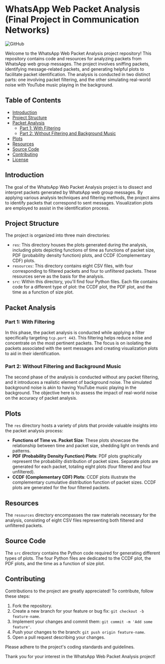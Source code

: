 # WhatsApp Web Packet Analysis (Final Project in Communication Networks)

![GitHub](https://img.shields.io/github/license/AviRahimov/Final_Project_CN.git)

Welcome to the WhatsApp Web Packet Analysis project repository! This repository contains code and resources for analyzing packets from WhatsApp web group messages. The project involves sniffing packets, identifying message-related packets, and generating helpful plots to facilitate packet identification. The analysis is conducted in two distinct parts: one involving packet filtering, and the other simulating real-world noise with YouTube music playing in the background.

## Table of Contents

- [Introduction](#introduction)
- [Project Structure](#project-structure)
- [Packet Analysis](#packet-analysis)
  - [Part 1: With Filtering](#part-1-with-filtering)
  - [Part 2: Without Filtering and Background Music](#part-2-without-filtering-and-background-music)
- [Plots](#plots)
- [Resources](#resources)
- [Source Code](#source-code)
- [Contributing](#contributing)
- [License](#license)

## Introduction

The goal of the WhatsApp Web Packet Analysis project is to dissect and interpret packets generated by WhatsApp web group messages. By applying various analysis techniques and filtering methods, the project aims to identify packets that correspond to sent messages. Visualization plots are employed to assist in the identification process.

## Project Structure

The project is organized into three main directories:

- `res`: This directory houses the plots generated during the analysis, including plots depicting functions of time as functions of packet size, PDF (probability density function) plots, and CCDF (Complementary CDF) plots.
- `resources`: This directory contains eight CSV files, with four corresponding to filtered packets and four to unfiltered packets. These resources serve as the basis for the analysis.
- `src`: Within this directory, you'll find four Python files. Each file contains code for a different type of plot: the CCDF plot, the PDF plot, and the time as a function of size plot.

## Packet Analysis

### Part 1: With Filtering

In this phase, the packet analysis is conducted while applying a filter specifically targeting `tcp.port 443`. This filtering helps reduce noise and concentrate on the most pertinent packets. The focus is on isolating the packets associated with the sent messages and creating visualization plots to aid in their identification.

### Part 2: Without Filtering and Background Music

The second phase of the analysis is conducted without any packet filtering, and it introduces a realistic element of background noise. The simulated background noise is akin to having YouTube music playing in the background. The objective here is to assess the impact of real-world noise on the accuracy of packet analysis.

## Plots

The `res` directory hosts a variety of plots that provide valuable insights into the packet analysis process:

- **Functions of Time vs. Packet Size**: These plots showcase the relationship between time and packet size, shedding light on trends and patterns.
- **PDF (Probability Density Function) Plots**: PDF plots graphically represent the probability distribution of packet sizes. Separate plots are generated for each packet, totaling eight plots (four filtered and four unfiltered).
- **CCDF (Complementary CDF) Plots**: CCDF plots illustrate the complementary cumulative distribution function of packet sizes. CCDF plots are generated for the four filtered packets.

## Resources

The `resources` directory encompasses the raw materials necessary for the analysis, consisting of eight CSV files representing both filtered and unfiltered packets.

## Source Code

The `src` directory contains the Python code required for generating different types of plots. The four Python files are dedicated to the CCDF plot, the PDF plots, and the time as a function of size plot.

## Contributing

Contributions to the project are greatly appreciated! To contribute, follow these steps:

1. Fork the repository.
2. Create a new branch for your feature or bug fix: `git checkout -b feature-name`.
3. Implement your changes and commit them: `git commit -m 'Add some feature'`.
4. Push your changes to the branch: `git push origin feature-name`.
5. Open a pull request describing your changes.

Please adhere to the project's coding standards and guidelines.

Thank you for your interest in the WhatsApp Web Packet Analysis project!
